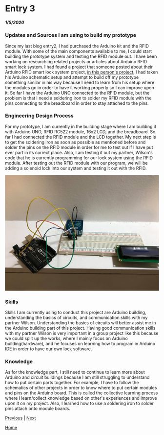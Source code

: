 # Entry 3
##### 1/5/2020

### Updates and Sources I am using to build my prototype
Since my last blog entry2, I had purchased the Arduino kit and the RFID module. With some of the main components available to me, I could start building the prototype system and testing the RFID module out. I have been working on researching related projects or articles about Arduino RFID smart lock system.
I had found a project that someone posted about their Arduino RFID smart lock system project,
[in this person's project](https://create.arduino.cc/projecthub/user8523373/rfid-based-automatic-door-system-7b2065?ref=similar&ref_id=113918&offset=1), I had taken his Arduino schematic setup and attempt to build off my prototype something similar in his way because I need to learn from his setup where the modules go in order to have it working properly so I can improve upon it. So far I have the Arduino UNO connected to the RFID module, but the problem is that I need a soldering iron to solder my RFID module with the pins connecting to the breadboard in order to stay attached to the pins.

### Engineering Design Process
For my prototype, I am currently in the building stage where I am building it with Arduino UNO, RFID RC522 module, 16x2 LCD, and the breadboard. So far I had connected the RFID module and the LCD together. My next step is to get the soldering iron as soon as possible as mentioned before and solder the pins on the RFID module in order for me to test out if I have put ever part in its correct place. Also, I am testing it out my partner, Wilson's code that he is currently programming for our lock system using the RFID module. After testing out the RFID module with our program, we will be adding a solenoid lock into our system and testing it out with the RFID.

<img src = "prototype1.jpg"></img>

### Skills
Skills I am currently using to conduct this project are Arduino building, understanding the basics of circuits, and communication skills with my partner Wilson. Understanding the basics of circuits will better assist me in the Arduino building part of this project. Having good communication skills with my partner Wilson is very important in a group project like this because we could split up the works, where I mainly focus on Arduino building(hardware), and he focuses on learning how to program in Arduino IDE in order to have our own lock software.
### Knowledge
As for the knowledge part, I still need to continue to learn more about Arduino and circuit buildings because I am still struggling to understand how to put certain parts together. For example, I have to follow the schematics of other projects in order to know where to put certain modules and pins on the Arduino board. This is called the collective learning process where I learn/collect knowledge based on other's experiences and improve upon it on my project. Also, I learned how to use a soldering iron to solder pins attach onto module boards.

[Previous](entry02.md) | [Next](entry04.md)

[Home](../README.md)